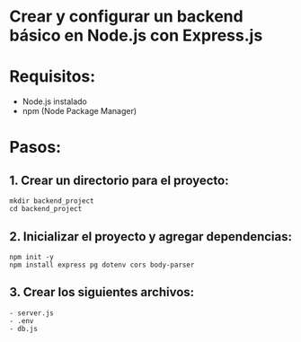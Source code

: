 
# Crear y configurar un backend básico en Node.js con Express.js

# Requisitos:
 - Node.js instalado
 - npm (Node Package Manager)

# Pasos:
## 1. Crear un directorio para el proyecto:
    mkdir backend_project
    cd backend_project

## 2. Inicializar el proyecto y agregar dependencias:
    npm init -y
    npm install express pg dotenv cors body-parser

## 3. Crear los siguientes archivos:
    - server.js
    - .env
    - db.js

